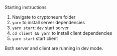 Starting instructions

1) Navigate to cryptoneum folder
2) `yarn` to install server dependencies
3) `yarn start:dev` start server
4) `cd client && yarn` to install client dependencies
5) `yarn start` start client

Both server and client are running in dev mode.
